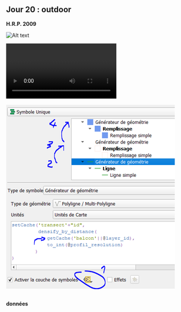 

## Jour 20 : outdoor

__H.R.P. 2009__

![Alt text](maps/30days2023-day20-hrp.thumbnail.jpg)

![Alt text](maps/30days2023-day20-hrp.avi)

![Alt text](data/day20-tuto1.png)

```python
```

__données__
